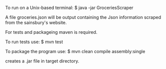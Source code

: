 To run on a Unix-based terminal:
  $ java -jar GroceriesScraper
  
A file groceries.json will be output containing the Json information scraped from the sainsbury's website.

For tests and packageing maven is required.

To run tests use:
  $ mvn test
  
  
To package the program use:
  $ mvn clean compile assembly:single
  
creates a .jar file in target directory.
  
